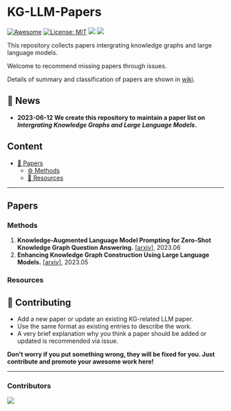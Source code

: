 # KG-LLM-Papers
[![Awesome](https://awesome.re/badge.svg)](https://github.com/zjukg/KG-LLM-Papers) 
[![License: MIT](https://img.shields.io/badge/License-MIT-green.svg)](https://github.com/zjukg/KG-LLM-Papers/blob/main/LICENSE)
![](https://img.shields.io/github/last-commit/zjukg/KG-LLM-Papers?color=green) 
![](https://img.shields.io/badge/PRs-Welcome-red) 

This repository collects papers intergrating knowledge graphs and large language models.

Welcome to recommend missing papers through issues. 

Details of summary and classification of papers are shown in [wiki](https://github.com/zjukg/KG-LLM-Papers/wiki).

## 🔔 News
- **2023-06-12 We create this repository to maintain a paper list on *Intergrating Knowledge Graphs and Large Language Models*.**

## Content
- [📜 Papers](#papers)
  - [⚙ Methods](#methods)
  - [🧰 Resources](#resources)

---

##  Papers
 
### Methods
1. **Knowledge-Augmented Language Model Prompting for Zero-Shot Knowledge Graph Question Answering.** \[[arxiv](https://arxiv.org/pdf/2306.04136.pdf)\], 2023.06
2. **Enhancing Knowledge Graph Construction Using Large Language Models.** \[[arxiv](https://arxiv.org/pdf/2305.04676)\], 2023.05


### Resources


## 🎉 Contributing

- Add a new paper or update an existing KG-related LLM paper.
- Use the same format as existing entries to describe the work.
- A very brief explanation why you think a paper should be added or updated is recommended via issue.

**Don't worry if you put something wrong, they will be fixed for you. Just contribute and promote your awesome work here!**

---

### Contributors

<a href="https://github.com/zjukg/KG-LLM-Papers/graphs/contributors">
  <img src="https://contrib.rocks/image?repo=zjukg/KG-LLM-Papers" />
</a>
